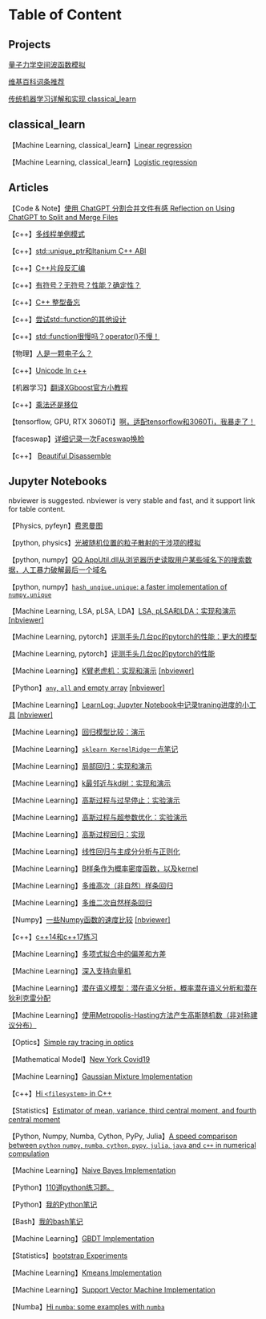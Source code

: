 # Table of Content

## Projects

[量子力学空间波函数模拟](https://github.com/lhprojects/QuSim)

[维基百科词条推荐](https://github.com/lhprojects/WikiDiscovery)

[传统机器学习详解和实现 classical_learn](https://github.com/lhprojects/classical_learn)

## classical_learn

【Machine Learning, classical_learn】[Linear regression](https://nbviewer.jupyter.org/github/lhprojects/classical_learn/blob/master/notebooks/LinearRegression.ipynb)

【Machine Learning, classical_learn】[Logistic regression](https://nbviewer.jupyter.org/github/lhprojects/classical_learn/blob/master/notebooks/LogisticRegression.ipynb)

## Articles

【Code & Note】[使用 ChatGPT 分割合并文件有感 Reflection on Using ChatGPT to Split and Merge Files](src/Chatgpt-splitmergefiles.md)

【c++】[多线程单例模式](src/Singleton.md)

【c++】[std::unique_ptr和Itanium C++ ABI](src/UniquePtrAndCdecl.md)

【c++】[C++片段反汇编](src/MyCompilerExplorerSnipets.html)

【c++】[有符号？无符号？性能？确定性？](src/UnsignedSigned.md)

【c++】[C++ 整型备忘](src/IntCpp.md)

【c++】[尝试std::function的其他设计](src/FunctionAnotherImpl.md)

【c++】[std::function很慢吗？operator()不慢！](src/StdFunctionCall.md)

【物理】[人是一颗电子么？](src/APersonAElectron.md)

【c++】[Unicode In c++](src/UnicodeInCpp.md)

【机器学习】[翻译XGboost官方小教程](src/XGBoostIntroduction.md)

【c++】[乘法还是移位](src/shift-or-multiply.md)

【tensorflow, GPU, RTX 3060Ti】[啊，适配tensorflow和3060Ti，我暴走了！](src/tensorflow-3060ti.md)

【faceswap】[详细记录一次Faceswap换脸](src/faceswap.md)

【c++】 [Beautiful Disassemble](src/BeautifulDisassembly.md)

## Jupyter Notebooks

nbviewer is suggested. nbviewer is very stable and fast, and it support link for table content.

【Physics, pyfeyn】[费恩曼图](https://nbviewer.jupyter.org/github/lhprojects/blog/blob/master/JupyterNotebooks/FeynmanDiagramsScript.ipynb)

【python, physics】[光被随机位置的粒子散射的干涉项的模拟](https://nbviewer.jupyter.org/github/lhprojects/blog/blob/master/JupyterNotebooks/LightScatterringByRandomParticle.ipynb)

【python, numpy】[QQ AppUtil.dll从浏览器历史读取用户某些域名下的搜索数据，人工暴力破解最后一个域名](https://nbviewer.jupyter.org/github/lhprojects/blog/blob/master/JupyterNotebooks/HumanBurstCrackQQDomain.ipynb)

【python, numpy】[`hash_unqiue.unique`: a faster implementation of `numpy.unique`](https://nbviewer.jupyter.org/github/lhprojects/blog/blob/master/JupyterNotebooks/HashUnique.ipynb)


【Machine Learning, LSA, pLSA, LDA】[LSA, pLSA和LDA：实现和演示](https://github.com/lhprojects/blog/blob/master/JupyterNotebooks/LSA.ipynb) [[nbviewer]](https://nbviewer.jupyter.org/github/lhprojects/blog/blob/master/JupyterNotebooks/LSA.ipynb)

【Machine Learning, pytorch】[评测手头几台pc的pytorch的性能：更大的模型](https://nbviewer.jupyter.org/github/lhprojects/blog/blob/master/JupyterNotebooks/TorchBenchmarkBig.ipynb)

【Machine Learning, pytorch】[评测手头几台pc的pytorch的性能](https://nbviewer.jupyter.org/github/lhprojects/blog/blob/master/JupyterNotebooks/TorchBenchmark.ipynb)

【Machine Learning】[K臂老虎机：实现和演示](https://github.com/lhprojects/blog/blob/master/JupyterNotebooks/KBandits.ipynb) [[nbviewer]](https://nbviewer.jupyter.org/github/lhprojects/blog/blob/master/JupyterNotebooks/KBandits.ipynb)

【Python】[`any`, `all` and empty array](https://github.com/lhprojects/blog/blob/master/JupyterNotebooks/AnyAllAndEmptyArray.ipynb)
[[nbviewer]](https://nbviewer.jupyter.org/github/lhprojects/blog/blob/master/JupyterNotebooks/AnyAllAndEmptyArray.ipynb)

【Machine Learning】[LearnLog: Jupyter Notebook中记录traning进度的小工具](https://github.com/lhprojects/blog/blob/master/JupyterNotebooks/LearnLog.ipynb)
[[nbviewer]](https://nbviewer.jupyter.org/github/lhprojects/blog/blob/master/JupyterNotebooks/LearnLog.ipynb)

【Machine Learning】[回归模型比较：演示](https://github.com/lhprojects/blog/blob/master/JupyterNotebooks/ComparsionOfRegressionModels.ipynb)

【Machine Learning】[`sklearn KernelRidge`一点笔记](https://github.com/lhprojects/blog/blob/master/JupyterNotebooks/SklearnRidgeKernel.ipynb)

【Machine Learning】[局部回归：实现和演示](https://github.com/lhprojects/blog/blob/master/JupyterNotebooks/LocalRegression.ipynb)

【Machine Learning】[k最邻近与kd树：实现和演示](https://github.com/lhprojects/blog/blob/master/JupyterNotebooks/kNNAndKDTree.ipynb)

【Machine Learning】[高斯过程与过早停止：实验演示](https://github.com/lhprojects/blog/blob/master/JupyterNotebooks/GaussianProcessAndEarlyStopping.ipynb)

【Machine Learning】[高斯过程与超参数优化：实验演示](https://github.com/lhprojects/blog/blob/master/JupyterNotebooks/GaussianProcessAndHyperparameterTune.ipynb)

【Machine Learning】[高斯过程回归：实现](https://github.com/lhprojects/blog/blob/master/JupyterNotebooks/GaussianProcesssRegression.ipynb)

【Machine Learning】[线性回归与主成分分析与正则化](https://github.com/lhprojects/blog/blob/master/JupyterNotebooks/LinearRegressionAndPCA_Exp.ipynb)


【Machine Learning】[B样条作为概率密度函数，以及kernel](https://github.com/lhprojects/blog/blob/master/JupyterNotebooks/BsplineAsDensityFunctionAndAsKernel.ipynb)

【Machine Learning】[多维高次（非自然）样条回归](https://github.com/lhprojects/blog/blob/master/JupyterNotebooks/BSplineRegression.ipynb)

【Machine Learning】[多维二次自然样条回归](https://github.com/lhprojects/blog/blob/master/JupyterNotebooks/SplineRegression.ipynb)

【Numpy】[一些Numpy函数的速度比较](https://github.com/lhprojects/blog/blob/master/JupyterNotebooks/NumpyBenchmarks.ipynb)
[[nbviewer]](https://nbviewer.jupyter.org/github/lhprojects/blog/blob/master/JupyterNotebooks/NumpyBenchmarks.ipynb)

【c++】[c++14和c++17练习](https://github.com/lhprojects/blog/blob/master/JupyterNotebooks/cxx14Andcxx17Execise.ipynb)

【Machine Learning】[多项式拟合中的偏差和方差](https://github.com/lhprojects/blog/blob/master/JupyterNotebooks/BiasAndVarianceInPolyFit.ipynb)

【Machine Learning】[深入支持向量机](https://github.com/lhprojects/blog/blob/master/JupyterNotebooks/SVMInsight.ipynb)

【Machine Learning】[潜在语义模型：潜在语义分析，概率潜在语义分析和潜在狄利克雷分配](https://github.com/lhprojects/blog/blob/master/JupyterNotebooks/LSA.ipynb)

【Machine Learning】[使用Metropolis-Hasting方法产生高斯随机数（非对称建议分布）](https://github.com/lhprojects/blog/blob/master/JupyterNotebooks/Metropolis-Hasting.ipynb)

【Optics】[Simple ray tracing in optics](https://github.com/lhprojects/blog/blob/master/JupyterNotebooks/SimpleRayTracing.ipynb)

【Mathematical Model】[New York Covid19](https://github.com/lhprojects/blog/blob/master/JupyterNotebooks/NewYorkCovid19.ipynb)

【Machine Learning】[Gaussian Mixture Implementation](https://github.com/lhprojects/blog/blob/master/JupyterNotebooks/GaussianMixture.ipynb)

【c++】[Hi `<filesystem>` in C++](https://github.com/lhprojects/blog/blob/master/JupyterNotebooks/HiFilesystem.ipynb)

【Statistics】[Estimator of mean, variance, third central moment, and fourth central moment](https://github.com/lhprojects/blog/blob/master/JupyterNotebooks/MomentEstimator.ipynb)

【Python, Numpy, Numba, Cython, PyPy, Julia】[A speed comparison between `python` `numpy`, `numba`, `cython`, `pypy`, `julia`, `java` and `c++` in numerical compulation](https://github.com/lhprojects/blog/blob/master/JupyterNotebooks/ComparePythonAccLib.ipynb)

【Machine Learning】[Naive Bayes Implementation](https://github.com/lhprojects/blog/blob/master/src/NaiveBayes.ipynb)


【Python】[110道python练习题。](https://github.com/lhprojects/blog/blob/master/src/python110.ipynb)

【Python】[我的Python笔记](https://github.com/lhprojects/blog/blob/master/src/python_note.ipynb)

【Bash】[我的bash笔记](https://github.com/lhprojects/blog/blob/master/src/bash_note.ipynb)

【Machine Learning】[GBDT Implementation](https://github.com/lhprojects/blog/blob/master/src/GBDT.ipynb)

【Statistics】[bootstrap Experiments](https://github.com/lhprojects/blog/blob/master/src/bootstrap.ipynb)

【Machine Learning】[Kmeans Implementation](https://github.com/lhprojects/blog/blob/master/src/kmeans.ipynb)

【Machine Learning】[Support Vector Machine Implementation](https://github.com/lhprojects/blog/blob/master/JupyterNotebooks/SVMImplement.ipynb)

【Numba】[Hi `numba`: some examples with `numba`](https://github.com/lhprojects/blog/blob/master/src/HiNumba.ipynb)



